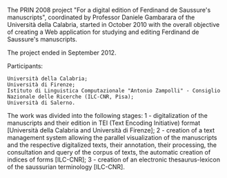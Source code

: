 The PRIN 2008 project "For a digital edition of Ferdinand de Saussure's manuscripts", 
coordinated by Professor Daniele Gambarara of the Università della Calabria, 
started in October 2010 with the overall objective of creating a Web application 
for studying and editing Ferdinand de Saussure's manuscripts.

The project ended in September 2012.

Participants:

    Università della Calabria;
    Università di Firenze;
    Istituto di Linguistica Computazionale "Antonio Zampolli" - Consiglio Nazionale delle Ricerche (ILC-CNR, Pisa);
    Università di Salerno.

The work was divided into the following stages:
1 - digitalization of the manuscripts and their edition in TEI (Text Encoding Initiative) format [Università della Calabria and Università di Firenze];
2 - creation of a text management system allowing the parallel visualization of the manuscripts and the respective digitalized texts, their annotation, 
    their processing, the consultation and query of the corpus of texts, the automatic creation of indices of forms [ILC-CNR];
3 - creation of an electronic thesaurus-lexicon of the saussurian terminology [ILC-CNR].
